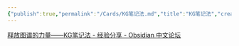 ```yaml
---
{"publish":true,"permalink":"/Cards/KG笔记法.md","title":"KG笔记法","created":"2022-08-21","modified":"2023-03-14","published":"2025-07-10T18:14:58.085+08:00","cssclasses":""}
---
```



[释放图谱的力量——KG笔记法 - 经验分享 - Obsidian 中文论坛](https://forum-zh.obsidian.md/t/topic/2059)